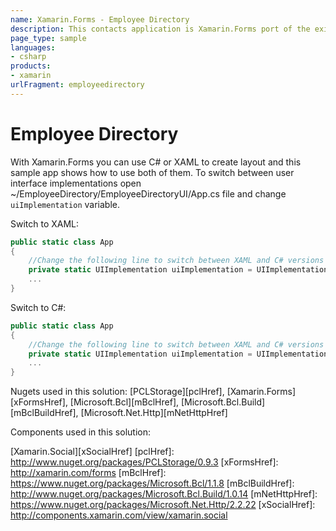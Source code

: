 ```yaml
---
name: Xamarin.Forms - Employee Directory
description: This contacts application is Xamarin.Forms port of the existing pre-build app. With Xamarin.Forms you can use C or XAML to create layout and this...
page_type: sample
languages:
- csharp
products:
- xamarin
urlFragment: employeedirectory
---
```

# Employee Directory

With Xamarin.Forms you can use C# or XAML to create layout and this sample app shows how to use both of them. To switch between user interface implementations open ~/EmployeeDirectory/EmployeeDirectoryUI/App.cs file and change `uiImplementation` variable.

Switch to XAML:

```csharp
public static class App
{
    //Change the following line to switch between XAML and C# versions
    private static UIImplementation uiImplementation = UIImplementation.Xaml;
    ...
}
```

Switch to C#:

```csharp
public static class App
{
    //Change the following line to switch between XAML and C# versions
    private static UIImplementation uiImplementation = UIImplementation.CSharp;
    ...
}
```

Nugets used in this solution: [PCLStorage][pclHref],
[Xamarin.Forms][xFormsHref],
[Microsoft.Bcl][mBclHref],
[Microsoft.Bcl.Build][mBclBuildHref],
[Microsoft.Net.Http][mNetHttpHref]

Components used in this solution:

[Xamarin.Social][xSocialHref]
[pclHref]: http://www.nuget.org/packages/PCLStorage/0.9.3
[xFormsHref]: http://xamarin.com/forms
[mBclHref]: https://www.nuget.org/packages/Microsoft.Bcl/1.1.8
[mBclBuildHref]: http://www.nuget.org/packages/Microsoft.Bcl.Build/1.0.14
[mNetHttpHref]: https://www.nuget.org/packages/Microsoft.Net.Http/2.2.22
[xSocialHref]: http://components.xamarin.com/view/xamarin.social
